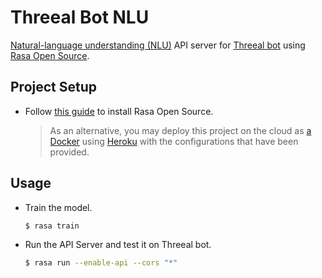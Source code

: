 # Threeal Bot NLU

[Natural-language understanding (NLU)](https://en.wikipedia.org/wiki/Natural-language_understanding) API server for [Threeal bot](https://github.com/threeal/threeal-bot) using [Rasa Open Source](https://rasa.com/docs/rasa/).

## Project Setup

- Follow [this guide](https://rasa.com/docs/rasa/installation) to install Rasa Open Source.
  > As an alternative, you may deploy this project on the cloud as [a Docker](https://www.docker.com/) using [Heroku](https://www.heroku.com/home) with the configurations that have been provided.

## Usage

- Train the model.
  ```sh
  $ rasa train
  ```
- Run the API Server and test it on Threeal bot.
  ```sh
  $ rasa run --enable-api --cors "*"
  ```
